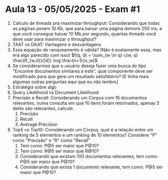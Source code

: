 # Aula 13 - 05/05/2025 - Exam #1

1. Cálculo de threads pra maximizar throughput: Considerando que todas as páginas pesem 10 Kb, que para baixar uma página demore 250 ms, e que você consegue baixar 10 Mb por segundo, quantas threads você deve usar para maximizar o throughput?
2. TAAT vs DAAT: Vantagens e desvantagens
3. Essa equação de ranqueamento é válida? (Não é exatamente essa, mas era algo parecido com isso) $f(q, d) = \sum_{w \in q} c(w, q) \frac{tf_{w,d}}{|d|} \log \frac{n+1}{n_w}$
4. Se considerarmos que o usuário deseja fazer uma busca do tipo "Encontre documentos similares a este", qual componente deve ser modificado para que gere um resultado satisfatório? [E tinha mais algumas outras perguntas aqui que eu não lembro]
5. Estratégia sobre algo
6. Query Likelihood vs Document Likelihood
7. Precisão e Recall: Considerando um Corpus com 16 documentos relevantes, numa consulta em que 10 itens foram retornados, apenas 5 deles são relevantes, calcule:
   1. Precisão
   2. Recall
   3. Average Precision
8. Top5 vs Top10: Considerando um Corpus, qual é a relação entre um ranking de 5 elementos e um ranking de 10 elementos? Considere "P" como "Precisão" e "R" como "Recall"
   1. Tem como: P@5 ser maior que P@10?
   2. Tem como: R@5 ser maior que R@10?
   3. Considerando que existam 100 documentos relevantes, tem como: P@5 ser maior que P@10?
   4. Considerando que exista 1 documento relevante, tem como: P@5 ser maior que P@10?
